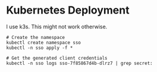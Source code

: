 # Kubernetes Deployment

I use k3s. This might not work otherwise.

```shell
# Create the namespace
kubectl create namespace sso
kubectl -n sso apply -f *

# Get the generated client credentials
kubectl -n sso logs sso-7f85867d4b-dlrz7 | grep secret:
```